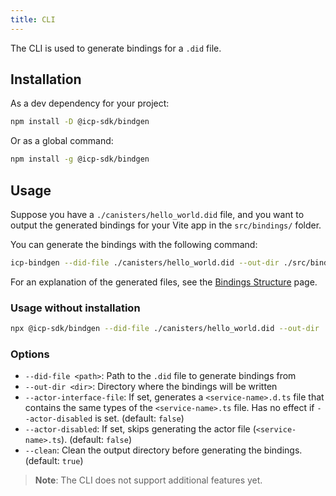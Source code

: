 ```yaml
---
title: CLI
---
```


The CLI is used to generate bindings for a `.did` file.

## Installation

As a dev dependency for your project:

```bash
npm install -D @icp-sdk/bindgen
```

Or as a global command:

```bash
npm install -g @icp-sdk/bindgen
```

## Usage

Suppose you have a `./canisters/hello_world.did` file, and you want to output the generated bindings for your Vite app in the `src/bindings/` folder.

You can generate the bindings with the following command:

```bash
icp-bindgen --did-file ./canisters/hello_world.did --out-dir ./src/bindings
```

For an explanation of the generated files, see the [Bindings Structure](./structure.md) page.

### Usage without installation

```bash
npx @icp-sdk/bindgen --did-file ./canisters/hello_world.did --out-dir ./src/bindings
```

### Options

- `--did-file <path>`: Path to the `.did` file to generate bindings from
- `--out-dir <dir>`: Directory where the bindings will be written
- `--actor-interface-file`: If set, generates a `<service-name>.d.ts` file that contains the same types of the `<service-name>.ts` file. Has no effect if `--actor-disabled` is set. (default: `false`)
- `--actor-disabled`: If set, skips generating the actor file (`<service-name>.ts`). (default: `false`)
- `--clean`: Clean the output directory before generating the bindings. (default: `true`)

> **Note**: The CLI does not support additional features yet.
